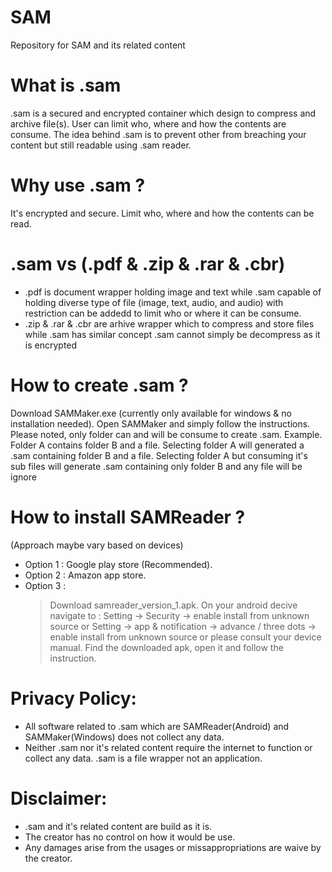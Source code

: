# SAM
Repository for SAM and its related content

# What is .sam
.sam is a secured and encrypted container which design to compress and archive file(s). User can limit who, where and how the contents are consume. 
The idea behind .sam is to prevent other from breaching your content but still readable using .sam reader.

# Why use .sam ?
It's encrypted and secure.
Limit who, where and how the contents can be read.

# .sam vs (.pdf & .zip & .rar & .cbr)
* .pdf is document wrapper holding image and text while .sam capable of holding diverse type of file (image, text, audio, and audio) with restriction can be addedd to limit who or where it can be consume.
* .zip & .rar & .cbr are arhive wrapper which to compress and store files while .sam has similar concept .sam cannot simply be decompress as it is encrypted

# How to create .sam ?
Download SAMMaker.exe (currently only available for windows  & no installation needed).
Open SAMMaker and simply follow the instructions.
Please noted, only folder can and will be consume to create .sam.
Example.
Folder A contains folder B and a file. 
Selecting folder A will generated a .sam containing folder B and a file.
Selecting folder A but consuming it's sub files will generate .sam containing only folder B and any file will be ignore

# How to install SAMReader ?
(Approach maybe vary based on devices)
* Option 1 :
  Google play store (Recommended).
* Option 2 :
  Amazon app store.
* Option 3 : 
  > Download samreader_version_1.apk.
  > On your android decive navigate to :
  > Setting -> Security -> enable install from unknown source
  > or
  > Setting -> app & notification -> advance / three dots -> enable install from unknown source
  > or
  > please consult your device manual.
  > Find the downloaded apk, open it and follow the instruction.

# Privacy Policy:
* All software related to .sam which are SAMReader(Android) and SAMMaker(Windows) does not collect any data. 
* Neither .sam nor it's related content require the internet to function or collect any data. .sam is a file wrapper not an application.

# Disclaimer:
* .sam and it's related content are build as it is.
* The creator has no control on how it would be use.
* Any damages arise from the usages or missappropriations are waive by the creator. 
